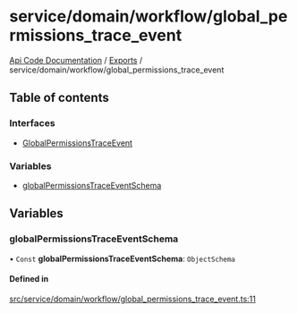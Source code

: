 # service/domain/workflow/global\_permissions\_trace\_event
 
[Api Code Documentation](../README.md) / [Exports](../modules.md) / service/domain/workflow/global\_permissions\_trace\_event

## Table of contents

### Interfaces

- [GlobalPermissionsTraceEvent](../interfaces/service_domain_workflow_global_permissions_trace_event.GlobalPermissionsTraceEvent.md)

### Variables

- [globalPermissionsTraceEventSchema](service_domain_workflow_global_permissions_trace_event.md#globalpermissionstraceeventschema)

## Variables

### globalPermissionsTraceEventSchema

• `Const` **globalPermissionsTraceEventSchema**: `ObjectSchema`

#### Defined in

[src/service/domain/workflow/global_permissions_trace_event.ts:11](https://github.com/openkfw/TruBudget/blob/b9aaff0/api/src/service/domain/workflow/global_permissions_trace_event.ts#L11)
